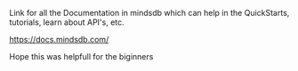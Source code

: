 Link for all the Documentation in mindsdb which can help in the QuickStarts, tutorials, learn about API's, etc.

https://docs.mindsdb.com/

Hope this was helpfull for the biginners
